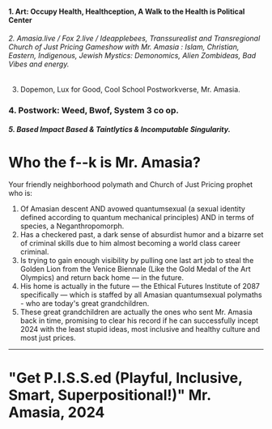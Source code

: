 

#### 1. Art: Occupy Health, Healthception, A Walk to the Health is Political Center

###### 2. Amasia.live / Fox 2.live / Ideapplebees, Transsurealist and Transregional Church of Just Pricing Gameshow with Mr. Amasia : Islam, Christian, Eastern, Indigenous, Jewish Mystics: Demonomics, Alien Zombideas, Bad Vibes and energy.  

3. Dopemon, Lux for Good, Cool School Postworkverse, Mr. Amasia.

### 4. Postwork: Weed, Bwof, System 3 co op.  

##### 5. Based Impact Based & Taintlytics & Incomputable Singularity.





# Who the f--k is Mr. Amasia?

Your friendly neighborhood polymath and Church of Just Pricing prophet who is:

1. Of Amasian descent AND avowed quantumsexual (a sexual identity defined according to quantum mechanical principles) AND in terms of species, a Neganthropomorph.
2. Has a checkered past, a dark sense of absurdist humor and a bizarre set of criminal skills due to him almost becoming a world class career criminal.
3. Is trying to gain enough visibility by pulling one last art job to steal the Golden Lion from the Venice Biennale (Like the Gold Medal of the Art Olympics) and return back home — in the future.
4. His home is actually in the future — the Ethical Futures Institute of 2087 specifically — which is staffed by all Amasian quantumsexual polymaths - who are today's great grandchildren.
5. These great grandchildren are actually the ones who sent Mr. Amasia back in time, promising to clear his record if he can successfully incept 2024 with the least stupid ideas, most inclusive and healthy culture and most just prices.

----






# "Get P.I.S.S.ed (Playful, Inclusive, Smart, Superpositional!)" Mr. Amasia, 2024




















